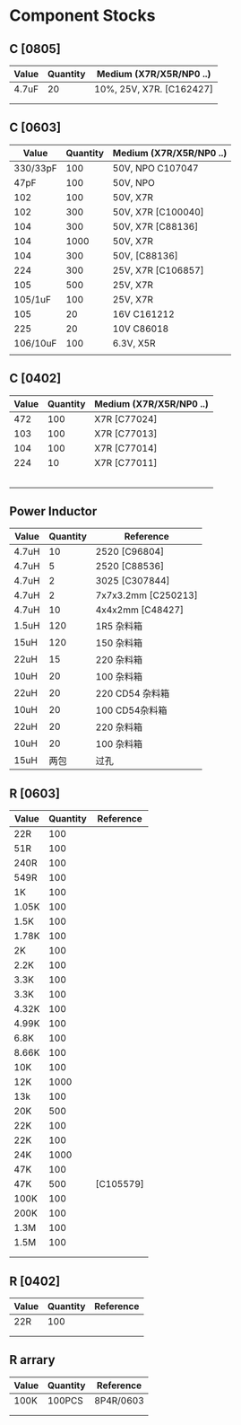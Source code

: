 # Component Stocks

## C [0805]

| Value | Quantity | Medium (X7R/X5R/NP0 ..) |
| ---- | ---- | ---- |
| 4.7uF | 20 | 10%, 25V, X7R. [C162427] |
|      |      |      |
|      |      |      |

## C [0603]

| Value | Quantity | Medium (X7R/X5R/NP0 ..) |
| ---- | ---- | ---- |
| 330/33pF | 100 | 50V, NPO C107047 |
| 47pF | 100 | 50V, NPO |
| 102 | 100 | 50V, X7R |
| 102 | 300 | 50V, X7R [C100040] |
| 104 | 300 | 50V, X7R [C88136] |
| 104 | 1000 | 50V, X7R |
| 104 | 300 | 50V, [C88136] |
| 224 | 300 | 25V, X7R [C106857] |
| 105 | 500 | 25V, X7R |
| 105/1uF | 100 | 25V, X7R |
| 105 | 20 | 16V C161212 |
| 225 | 20 | 10V C86018 |
| 106/10uF | 100 | 6.3V, X5R |
|  |  |  |

## C [0402]

| Value | Quantity | Medium (X7R/X5R/NP0 ..) |
| ---- | ---- | ---- |
| 472 | 100 |  X7R [C77024] |
| 103 | 100 |  X7R [C77013] |
| 104 | 100 |  X7R [C77014]|
| 224 | 10 |  X7R [C77011] |
| | | |
| | | |
| | | |
| | | |
| | | |

## Power Inductor

| Value | Quantity | Reference |
| ---- | ---- | ---- |
| 4.7uH | 10   |2520 [C96804]      |
| 4.7uH | 5    |2520 [C88536]      |
| 4.7uH | 2    |3025 [C307844]      |
| 4.7uH | 2    |7x7x3.2mm [C250213]      |
| 4.7uH | 10 | 4x4x2mm [C48427] |
| 1.5uH| 120| 1R5 杂料箱 |
| 15uH| 120 | 150 杂料箱 |
| 22uH | 15 | 220 杂料箱 |
| 10uH | 20 | 100 杂料箱 |
| 22uH | 20 | 220 CD54 杂料箱 |
| 10uH | 20 | 100 CD54杂料箱 |
| 22uH | 20 | 220 杂料箱 |
| 10uH | 20 | 100 杂料箱 |
| 15uH | 两包 | 过孔 |



## R [0603]

| Value | Quantity | Reference |
| ----- | -------- | --------- |
| 22R   | 100      |           |
| 51R   | 100      |           |
| 240R  | 100      |           |
| 549R  | 100      |           |
| 1K    | 100      |           |
| 1.05K | 100      |           |
| 1.5K  | 100      |           |
| 1.78K | 100      |           |
| 2K    | 100      |           |
| 2.2K  | 100      |           |
| 3.3K  | 100      |           |
| 3.3K  | 100      |           |
| 4.32K | 100      |           |
| 4.99K | 100      |           |
| 6.8K  | 100      |           |
| 8.66K | 100      |           |
| 10K   | 100      |           |
| 12K   | 1000     |           |
| 13k   | 100      |           |
| 20K   | 500      |           |
| 22K   | 100      |           |
| 22K   | 100      |           |
| 24K   | 1000     |           |
| 47K   | 100      |           |
| 47K   | 500      |[C105579]           |
| 100K  | 100      |           |
| 200K  | 100      |           |
| 1.3M  | 100      |           |
| 1.5M  | 100      |           |
|       |          |           |
|       |          |           |


## R [0402]

| Value | Quantity | Reference |
| ----- | -------- | --------- |
| 22R   | 100      |           |
|       |          |           |
|       |          |           |

## R arrary

| Value | Quantity | Reference |
| ----- | -------- | --------- |
| 100K  | 100PCS   | 8P4R/0603 |
|       |          |           |
|       |          |           |




